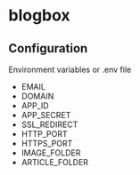 # blogbox

## Configuration

Environment variables or .env file

- EMAIL
- DOMAIN
- APP_ID
- APP_SECRET
- SSL_REDIRECT
- HTTP_PORT
- HTTPS_PORT
- IMAGE_FOLDER
- ARTICLE_FOLDER
